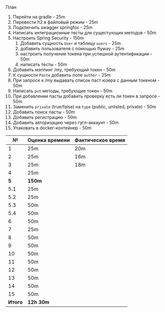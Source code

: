 План

1. Перейти на gradle - 25m
2. Перевести h2 в файловый режим - 25m
3. Подключить swagger springfox - 25m
4. Написать интеграционные тесты для сущестующих методов - 50m
5. Настроить Spring Security - 150m
    1. Добавить сущность `User` и таблицу `users` - 25m
    2. добавить пользователя с помощью flyway - 25m
    3. настроить получение токена при успешной аутентификации - 50m
    4. написать тесты - 50m
6. Добавить мэппинг /my, требующий токен - 50m
7. К сущности `Paste` добавить поле `author` - 25m
8. При запросе к /my выдавать список паст юзера с данным токеном - 50m
9. Написать `put` методы, требующие токен - 50m
10. При добавлении пасты добавить проверку есть ли токен в запросе - 50m
11. Заменить `private` (true/false) на `type` (public, unlisted, private) - 50m
12. Добавить поиск пасты - 50m
13. Добавить регистрацию - 50m
14. Добавить авторизацию через гугл-аккаунт - 50m
15. Упаковать в docker-контейнер - 50m

№ | Оценка времени | Фактическое время
---|---|---
1 | 25m | 20m
2 | 25m | 16m
3 | 25m | 18m
4 | 25m |
**5** | **150m** |
5.1 | 25m |
5.2 | 25m |
5.3 | 50m |
5.4 | 50m |
6 | 50m |
7 | 25m |
8 | 50m |
9 | 50m |
10 | 50m |
11 | 50m |
12 | 50m |
13 | 50m |
14 | 50m |
15 | 50m |
**Итого** | **12h 30m** |
